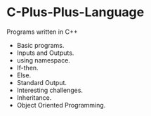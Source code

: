 # C-Plus-Plus-Language
 Programs written in C++
 
 - Basic programs.
 - Inputs and Outputs.
 - using namespace.
 - If-then.
 - Else.
 - Standard Output.
 - Interesting challenges.
 - Inheritance.
 - Object Oriented Programming.
